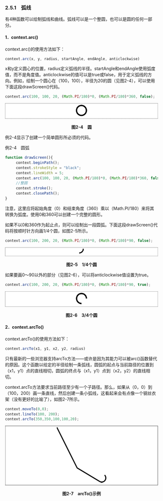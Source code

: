 ### 2.5.1　弧线

有4种函数可以绘制弧线和曲线。弧线可以是一个整圆，也可以是圆的任何一部分。

#### 1．context.arc()

context.arc()的使用方法如下：

```javascript
context.arc(x, y, radius, startAngle, endAngle, anticlockwise)
```

x和y定义圆心的位置，radius定义弧线的半径。startAngle和endAngle使用弧度值，而不是角度值。anticlockwise的值可以是true或false，用于定义弧线的方向。例如，绘制一个圆心在（100，100），半径为20的圆（见图2-4），可以使用下面这段drawScreen()代码。

```javascript
context.arc(100, 100, 20, (Math.PI/180)*0, (Math.PI/180)*360, false);
```

![9.png](../images/9.png)
<center class="my_markdown"><b class="my_markdown">图2-4　圆</b></center>

例2-4显示了创建一个简单圆形所必须的代码。

例2-4　圆弧

```javascript
function drawScreen(){
　　　context.beginPath();
　　　context.strokeStyle = "black";
　　　context.lineWidth = 5;
　　　context.arc(100, 100, 20, (Math.PI/180)*0, (Math.PI/180)*360, false);
　　　//整圆
　　　context.stroke();
　　　context.closePath();
}
```

注意，这里应将起始角度（0）和结束角度（360）乘以（Math.PI/180）来将其转换为弧度。使用0和360可以创建一个完整的圆形。

如果不以0和360作为起止点，则可以绘制出一段圆弧。下面这段drawScreen()代码将按顺时针方向画1/4个圆，如图2-5所示。

```javascript
context.arc(100, 200, 20, (Math.PI/180)*0, (Math.PI/180)*90, false);
```

![10.png](../images/10.png)
<center class="my_markdown"><b class="my_markdown">图2-5　1/4个圆</b></center>

如果要画0～90以外的部分（见图2-6），可以将anticlockwise值设置为true。

```javascript
context.arc(100, 200, 20, (Math.PI/180)*0, (Math.PI/180)*90, true);
```

![11.png](../images/11.png)
<center class="my_markdown"><b class="my_markdown">图2-6　3/4个圆</b></center>

#### 2．context.arcTo()

context.arcTo()的使用方法如下：

```javascript
context.arcTo(x1, y1, x2, y2, radius)
```

只有最新的一些浏览器支持arcTo方法——或许是因为其能力可以被arc()函数替代的原因。这个函数以给定的半径绘制一条弧线，圆弧的起点与当前路径的位置到（x1，y1）点的直线相切，圆弧的终点与（x1，y1）点到（x2，y2）的直线相切。

context.arcTo方法要求当前路径至少有一个子路径。那么，如果从（0，0）到（100，200）画一条直线，然后创建一条小弧线，这看起来会有点像一个钢丝衣架（没有更好的比喻了），如图2-7所示。

```javascript
context.moveTo(0,0);
context.lineTo(100, 200);
context.arcTo(350,350,100,100,20);
```

![12.png](../images/12.png)
<center class="my_markdown"><b class="my_markdown">图2-7　arcTo()示例</b></center>

